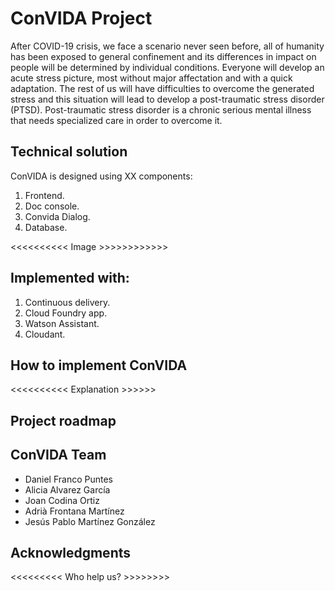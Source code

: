 # ConVIDA Project

After COVID-19 crisis, we face a scenario never seen before, all of humanity has been exposed to general confinement and its differences in impact on people will be determined by individual conditions. Everyone will develop an acute stress picture, most without major affectation and with a quick adaptation. The rest of us will have difficulties to overcome the generated stress and this situation will lead to develop a post-traumatic stress disorder (PTSD). Post-traumatic stress disorder is a chronic serious mental illness that needs specialized care in order to overcome it.

## Technical solution

ConVIDA is designed using XX components:
1. Frontend.
2. Doc console.
3. Convida Dialog.
4. Database.

<<<<<<<<<< Image >>>>>>>>>>>>

## Implemented with:

1. Continuous delivery. 
2. Cloud Foundry app.
3. Watson Assistant.
4. Cloudant.

## How to implement ConVIDA

<<<<<<<<<< Explanation >>>>>>

## Project roadmap

## ConVIDA Team
* Daniel Franco Puntes 
* Alicia Alvarez García 
* Joan Codina Ortiz
* Adrià Frontana Martínez
* Jesús Pablo Martínez González 

## Acknowledgments

<<<<<<<<< Who help us? >>>>>>>>




